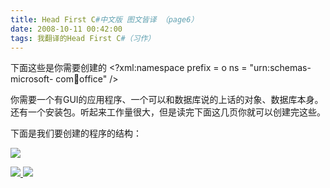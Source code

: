 ```yaml
---
title: Head First C#中文版 图文皆译 （page6）
date: 2008-10-11 00:42:00
tags: 我翻译的Head First C#（习作）
---
```

下面这些是你需要创建的  <?xml:namespace prefix = o ns = "urn:schemas-microsoft-
com:office:office" />

你需要一个有GUI的应用程序、一个可以和数据库说的上话的对象、数据库本身。还有一个安装包。听起来工作量很大，但是读完下面这几页你就可以创建完这些。

下面是我们要创建的程序的结构：

![](https://p-blog.csdn.net/images/p_blog_csdn_net/cuipengfei1/EntryImages/20081011/%E6%88%AA%E5%9B%BE00.jpg)



[ ![](https://profile.csdnimg.cn/5/2/5/3_cuipengfei1)
![](https://g.csdnimg.cn/static/user-reg-year/1x/11.png)
](https://blog.csdn.net/cuipengfei1)





